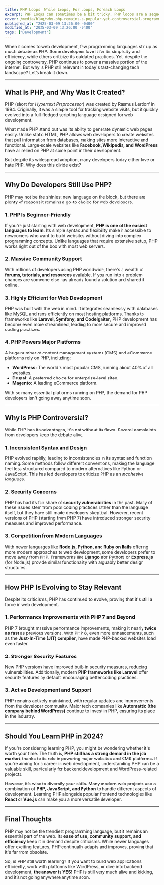 ```yaml
---
title: PHP Loops, While Loops, For Loops, Foreach Loops
excerpt: PHP Loops can sometimes be a bit tricky. PHP loops are a sequence of statements which are specified once but may be carried out several times in succession.
cover: /media/blog/why-php-remains-a-popular-yet-controversial-programming-language-today/cover.webp
published_at: "2025-03-09 13:26:00 -0400"
modified_at: "2025-03-09 13:26:00 -0400"
tags: ["Development"]
---
```


When it comes to web development, few programming languages stir up as much debate as PHP. Some developers love it for its simplicity and efficiency, while others criticize its outdated practices. Yet, despite the ongoing controversy, PHP continues to power a massive portion of the internet. But why is PHP still relevant in today's fast-changing tech landscape? Let’s break it down.

---

## What Is PHP, and Why Was It Created?
PHP (short for <em>Hypertext Preprocessor</em>) was created by Rasmus Lerdorf in 1994. Originally, it was a simple tool for tracking website visits, but it quickly evolved into a full-fledged scripting language designed for web development.

What made PHP stand out was its ability to generate dynamic web pages easily. Unlike static HTML, PHP allows web developers to create websites that pull information from databases, making sites more interactive and functional. Large-scale websites like <strong>Facebook, Wikipedia, and WordPress</strong> have all relied on PHP at some point in their development.

But despite its widespread adoption, many developers today either love or hate PHP. Why does this divide exist?

---

## Why Do Developers Still Use PHP?
PHP may not be the shiniest new language on the block, but there are plenty of reasons it remains a go-to choice for web developers.

### 1. <strong>PHP Is Beginner-Friendly</strong>
If you're just starting with web development, <strong>PHP is one of the easiest languages to learn</strong>. Its simple syntax and flexibility make it accessible to newcomers who want to build websites without diving into complex programming concepts. Unlike languages that require extensive setup, PHP works right out of the box with most web servers.

### 2. <strong>Massive Community Support</strong>
With millions of developers using PHP worldwide, there's a wealth of <strong>forums, tutorials, and resources</strong> available. If you run into a problem, chances are someone else has already found a solution and shared it online.

### 3. <strong>Highly Efficient for Web Development</strong>
PHP was built with the web in mind. It integrates seamlessly with databases like MySQL and runs efficiently on most hosting platforms. Thanks to frameworks like <strong>Laravel, Symfony, and CodeIgniter</strong>, PHP development has become even more streamlined, leading to more secure and improved coding practices.

### 4. <strong>PHP Powers Major Platforms</strong>
A huge number of content management systems (CMS) and eCommerce platforms rely on PHP, including:
<ul>
 	<li><strong>WordPress:</strong> The world's most popular CMS, running about 40% of all websites.</li>
 	<li><strong>Drupal:</strong> A preferred choice for enterprise-level sites.</li>
 	<li><strong>Magento:</strong> A leading eCommerce platform.</li>
</ul>
With so many essential platforms running on PHP, the demand for PHP developers isn't going away anytime soon.

---

## Why Is PHP Controversial?
While PHP has its advantages, it's not without its flaws. Several complaints from developers keep the debate alive.

### 1. <strong>Inconsistent Syntax and Design</strong>
PHP evolved rapidly, leading to inconsistencies in its syntax and function naming. Some methods follow different conventions, making the language feel less structured compared to modern alternatives like Python or JavaScript. This has led developers to criticize PHP as an <em>incohesive language</em>.

### 2. <strong>Security Concerns</strong>
PHP has had its fair share of <strong>security vulnerabilities</strong> in the past. Many of these issues stem from poor coding practices rather than the language itself, but they have still made developers skeptical. However, recent versions of PHP (starting from PHP 7) have introduced stronger security measures and improved performance.

### 3. <strong>Competition from Modern Languages</strong>
With newer languages like <strong>Node.js, Python, and Ruby on Rails</strong> offering more modern approaches to web development, some developers prefer to move away from PHP. Frameworks like <strong>Django</strong> (for Python) or <strong>Express.js</strong> (for Node.js) provide similar functionality with arguably better design structures.

---

## How PHP Is Evolving to Stay Relevant
Despite its criticisms, PHP has continued to evolve, proving that it's still a force in web development.

### 1. <strong>Performance Improvements with PHP 7 and Beyond</strong>
PHP 7 brought massive performance improvements, making it nearly <strong>twice as fast</strong> as previous versions. With PHP 8, even more enhancements, such as the <strong>Just-In-Time (JIT) compiler</strong>, have made PHP-backed websites load even faster.

### 2. <strong>Stronger Security Features</strong>
New PHP versions have improved built-in security measures, reducing vulnerabilities. Additionally, modern <strong>PHP frameworks like Laravel</strong> offer security features by default, encouraging better coding practices.

### 3. <strong>Active Development and Support</strong>
PHP remains actively maintained, with regular updates and improvements from the developer community. Major tech companies like <strong>Automattic (the company behind WordPress)</strong> continue to invest in PHP, ensuring its place in the industry.

---

## Should You Learn PHP in 2024?
If you're considering learning PHP, you might be wondering whether it's worth your time. The truth is, <strong>PHP still has a strong demand in the job market</strong>, thanks to its role in powering major websites and CMS platforms. If you're aiming for a career in web development, understanding PHP can be a valuable skill, particularly for backend development and WordPress-related projects.

However, it’s wise to diversify your skills. Many modern web projects use a combination of **PHP, JavaScript, and Python** to handle different aspects of development. Learning PHP alongside popular frontend technologies like **React or Vue.js** can make you a more versatile developer.

---

## Final Thoughts
PHP may not be the trendiest programming language, but it remains an essential part of the web. Its <strong>ease of use, community support, and efficiency</strong> keep it in demand despite criticisms. While newer languages offer exciting features, PHP continually adapts and improves, proving that it's far from obsolete.

So, is PHP still worth learning? If you want to build web applications efficiently, work with platforms like WordPress, or dive into backend development, <strong>the answer is YES!</strong> PHP is still very much alive and kicking, and it’s not going anywhere anytime soon.

